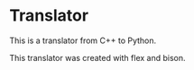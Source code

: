 # Translator

This is a translator from C++ to Python.

This translator was created with flex and bison.